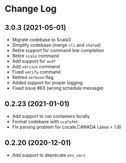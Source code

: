 # Change Log

## 3.0.3 (2021-05-01)

* Migrate codebase to Scala3
* Simplify codebase (merge `cli` and `shared`)
* Retire support for command line completion
* Retire `scale` command
* Add support for `asdf`
* Add `version` command
* Fixed `verify` command
* Retired `verbose` flag
* Added support for proper logging
* Fixed issue #63 (wrong schedule message)

## 0.2.23 (2021-01-01)

* Add support to run containers locally
* Format codebase with `scalafmt`
* Fix parsing problem for Locale.CANADA (Java > 1.8)

## 0.2.20 (2020-12-01)

* Add support to deprecate `env_vars`
